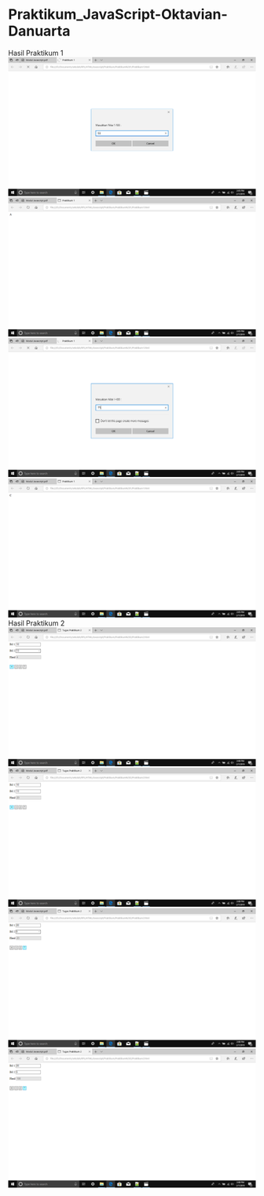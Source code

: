 # Praktikum_JavaScript-Oktavian-Danuarta
Hasil Praktikum 1
![alt text](https://github.com/Danuoke/Praktikum_JavaScript-Oktavian-Danuarta/blob/master/Praktikum/Praktikum%201/Screenshot%20(9).png)
![alt text](https://github.com/Danuoke/Praktikum_JavaScript-Oktavian-Danuarta/blob/master/Praktikum/Praktikum%201/Screenshot%20(10).png)
![alt text](https://github.com/Danuoke/Praktikum_JavaScript-Oktavian-Danuarta/blob/master/Praktikum/Praktikum%201/Screenshot%20(11).png)
![alt text](https://github.com/Danuoke/Praktikum_JavaScript-Oktavian-Danuarta/blob/master/Praktikum/Praktikum%201/Screenshot%20(12).png)
Hasil Praktikum 2
![alt text](https://github.com/Danuoke/Praktikum_JavaScript-Oktavian-Danuarta/blob/master/Praktikum/Praktikum%202/Screenshot%20(13).png)
![alt text](https://github.com/Danuoke/Praktikum_JavaScript-Oktavian-Danuarta/blob/master/Praktikum/Praktikum%202/Screenshot%20(14).png)
![alt text](https://github.com/Danuoke/Praktikum_JavaScript-Oktavian-Danuarta/blob/master/Praktikum/Praktikum%202/Screenshot%20(15).png)
![alt text](https://github.com/Danuoke/Praktikum_JavaScript-Oktavian-Danuarta/blob/master/Praktikum/Praktikum%202/Screenshot%20(16).png)
